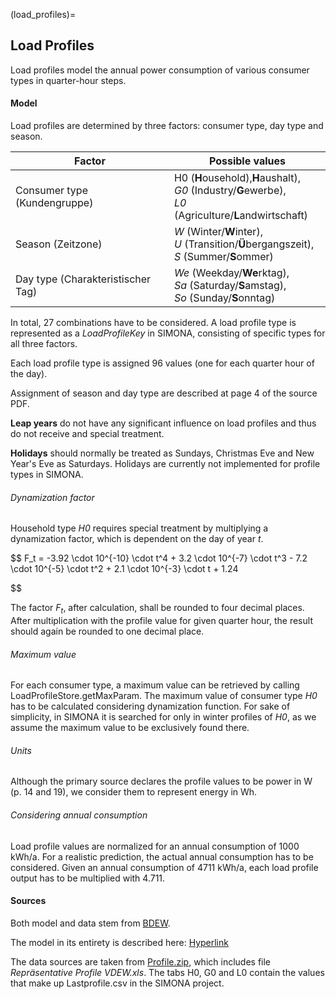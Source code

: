 (load_profiles)=
## Load Profiles

Load profiles model the annual power consumption of various consumer types in quarter-hour steps.

#### Model

Load profiles are determined by three factors: consumer type, day type and season.


| Factor                            | Possible values                                                                                             |
| ----------------------------------- | ------------------------------------------------------------------------------------------------------------- |
| Consumer type (Kundengruppe)      | H0 (**H**ousehold),**H**aushalt),<br>*G0* (Industry/**G**ewerbe),<br> *L0* (Agriculture/**L**andwirtschaft) |
| Season (Zeitzone)                 | *W* (Winter/**W**inter),<br> *U* (Transition/**Ü**bergangszeit),<br> *S* (Summer/**S**ommer)               |
| Day type (Charakteristischer Tag) | *We* (Weekday/**We**rktag),<br> *Sa* (Saturday/**S**amstag),<br> *So* (Sunday/**S**onntag)                  |

In total, 27 combinations have to be considered. A load profile type is represented as a *LoadProfileKey* in SIMONA, consisting of specific types for all three factors.

Each load profile type is assigned 96 values (one for each quarter hour of the day).

Assignment of season and day type are described at page 4 of the source PDF.

**Leap years** do not have any significant influence on load profiles and thus do not receive and special treatment.

**Holidays** should normally be treated as Sundays, Christmas Eve and New Year\'s Eve as Saturdays. Holidays are currently not implemented for profile types in SIMONA.

###### Dynamization factor

Household type *H0* requires special treatment by multiplying a dynamization factor, which is dependent on the day of year *t*.

$$
F_t = -3.92 \cdot 10^{-10} \cdot t^4 + 3.2 \cdot 10^{-7}
\cdot t^3 - 7.2 \cdot 10^{-5} \cdot t^2 + 2.1 \cdot 10^{-3}
\cdot t + 1.24

$$

The factor $F_t$, after calculation, shall be rounded to four decimal places. After multiplication with the profile value for given quarter hour, the result should again be rounded to one decimal place.

###### Maximum value

For each consumer type, a maximum value can be retrieved by calling LoadProfileStore.getMaxParam. The maximum value of consumer type *H0* has to be calculated considering dynamization function. For sake of simplicity, in SIMONA it is searched for only in winter profiles of *H0*, as we assume the maximum value to be exclusively found there.

###### Units

Although the primary source declares the profile values to be power in W (p. 14 and 19), we consider them to represent energy in Wh.

###### Considering annual consumption

Load profile values are normalized for an annual consumption of 1000 kWh/a. For a realistic prediction, the actual annual consumption has to be considered. Given an annual consumption of 4711 kWh/a, each load profile output has to be multiplied with 4.711.

#### Sources

Both model and data stem from [BDEW](https://www.bdew.de/energie/standardlastprofile-strom/).

The model in its entirety is described here: [Hyperlink](https://www.bdew.de/media/documents/2000131_Anwendung-repraesentativen_Lastprofile-Step-by-step.pdf)

The data sources are taken from [Profile.zip](https://www.bdew.de/media/documents/Profile.zip), which includes file *Repräsentative Profile VDEW.xls*. The tabs H0, G0 and L0 contain the values that make up Lastprofile.csv in the SIMONA project.
